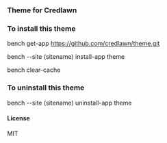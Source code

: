### Theme for Credlawn

### To install this theme

bench get-app https://github.com/credlawn/theme.git

bench --site (sitename) install-app theme

bench clear-cache


### To uninstall this theme

bench --site (sitename) uninstall-app theme


#### License

MIT
